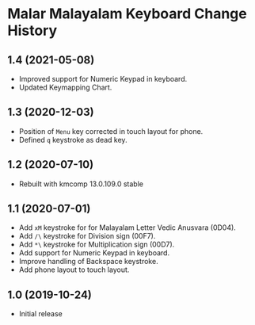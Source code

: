 Malar Malayalam Keyboard Change History
====================

1.4 (2021-05-08)
----------------
* Improved support for Numeric Keypad in keyboard.
* Updated Keymapping Chart.

1.3 (2020-12-03)
----------------
* Position of `Menu` key corrected in touch layout for phone.
* Defined `q` keystroke as dead key.

1.2 (2020-07-10)
----------------
* Rebuilt with kmcomp 13.0.109.0 stable

1.1 (2020-07-01)
----------------

* Add `xM` keystroke for for Malayalam Letter Vedic Anusvara (0D04).
* Add `/\` keystroke for Division sign (00F7).
* Add `*\` keystroke for Multiplication sign (00D7).
* Add support for Numeric Keypad in keyboard.
* Improve handling of Backspace keystroke.
* Add phone layout to touch layout.

1.0 (2019-10-24)
----------------
* Initial release
